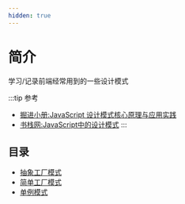 ```yaml
---
hidden: true
---
```

# 简介

学习/记录前端经常用到的一些设计模式

:::tip 参考
* [掘进小册:JavaScript 设计模式核⼼原理与应⽤实践](https://juejin.im/book/5c70fc83518825428d7f9dfb/section/5c7163256fb9a049d132c3ed)
* [书栈网:JavaScript中的设计模式](https://www.bookstack.cn/read/design-pattern-in-javascript/README.md)
:::

## 目录
* [抽象工厂模式](./abstractfactory.md)
* [简单工厂模式](./factory.md)
* [单例模式](./single.md)
